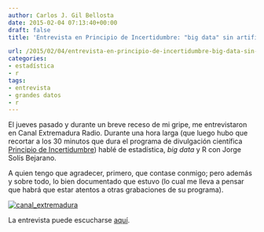 ```yaml
---
author: Carlos J. Gil Bellosta
date: 2015-02-04 07:13:40+00:00
draft: false
title: 'Entrevista en Principio de Incertidumbre: "big data" sin artificio'

url: /2015/02/04/entrevista-en-principio-de-incertidumbre-big-data-sin-artificio/
categories:
- estadística
- r
tags:
- entrevista
- grandes datos
- r
---
```


El jueves pasado y durante un breve receso de mi gripe, me entrevistaron en Canal Extremadura Radio. Durante una hora larga (que luego hubo que recortar a los 30 minutos que dura el programa de divulgación científica [Principio de Incertidumbre](http://www.canalextremadura.es/radio/cultura/principio-de-incertidumbre)) hablé de estadística, _big data_ y R con Jorge Solís Bejarano.

A quien tengo que agradecer, primero, que contase conmigo; pero además y sobre todo, lo bien documentado que estuvo (lo cual me lleva a pensar que habrá que estar atentos a otras grabaciones de su programa).

[![canal_extremadura](/wp-uploads/2015/02/canal_extremadura.jpg)
](http://www.canalextremadura.es/alacarta/radio/audios/principio-de-incertidumbre-big-data-sin-artificio-lo-que-cabe-esperar-del-anal)

La entrevista puede escucharse [aquí]().

